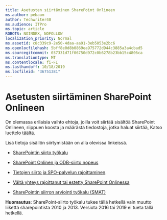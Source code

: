 ```yaml
---
title: Asetusten siirtäminen SharePoint Onlineen
ms.author: pebaum
author: Techwriter40
ms.audience: ITPro
ms.topic: article
ROBOTS: NOINDEX, NOFOLLOW
localization_priority: Normal
ms.assetid: c8c339c9-2e50-4daa-aa91-3eb5053e2bc6
ms.openlocfilehash: 5bff8e0d8b0869ea975772d944c3885a3a4cbad5
ms.sourcegitcommit: 037331d71f06750d972c0b6278b23bb15c4806ca
ms.translationtype: MT
ms.contentlocale: fi-FI
ms.lasthandoff: 10/18/2019
ms.locfileid: "36751381"
---
```

# <a name="migrate-options-to-sharepoint-online"></a>Asetusten siirtäminen SharePoint Onlineen

On olemassa erilaisia vaihto ehtoja, joilla voit siirtää sisältöä SharePoint Onlineen, riippuen koosta ja määrästä tiedostoja, jotka haluat siirtää, Katso luettelo [täältä](https://docs.microsoft.com/sharepointmigration/migrate-to-sharepoint-online).

Lisä tietoja sisällön siirtymistään on alla olevissa linkeissä.

- [SharePointin siirto työkalu](https://docs.microsoft.com/sharepointmigration/introducing-the-sharepoint-migration-tool)

- [SharePoint Onlinen ja ODB-siirto nopeus](https://docs.microsoft.com/sharepointmigration/sharepoint-online-and-onedrive-migration-speed)

- [Tietojen siirto ja SPO-palvelun rajoittaminen](https://blogs.technet.microsoft.com/sposupport/2017/08/12/data-migration-and-spo-service-throttling/).


- [Vältä yhteys rajoittanut tai estetty SharePoint Onlinessa](https://docs.microsoft.com/sharepoint/dev/general-development/how-to-avoid-getting-throttled-or-blocked-in-sharepoint-online)

- [SharePointin siirron arviointi työkalu (SMAT)](https://www.microsoft.com/download/details.aspx?id=53598&amp;751be11f-ede8-5a0c-058c-2ee190a24fa6=True)

**Huomautus**: SharePoint-siirto työkalu tukee tällä hetkellä vain muutto liikettä sharepointista 2010 ja 2013. Versiota 2016 tai 2019 ei tueta tällä hetkellä.
